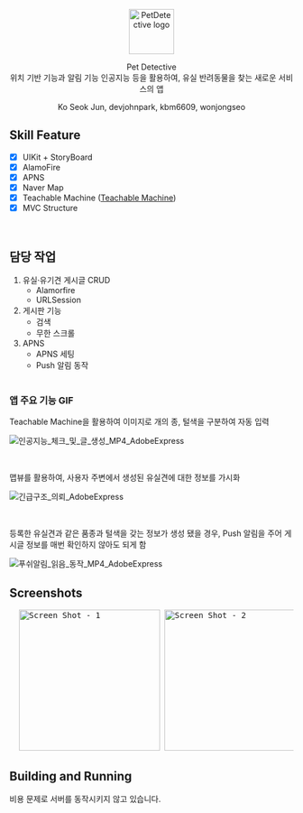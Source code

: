 <p align="center">
  <img src="https://user-images.githubusercontent.com/64264896/202858429-44405b3b-411e-4187-9253-1c71abf4a59a.png" alt="PetDetective logo" height="80">
</p>

<p align="center">
  Pet Detective<br/>
  위치 기반 기능과 알림 기능 인공지능 등을 활용하여, 유실 반려동물을 찾는 새로운 서비스의 앱
</p>

<p align="center">
  Ko Seok Jun, devjohnpark, kbm6609, wonjongseo
</p>

## Skill Feature
- [X] UIKit + StoryBoard
- [x] AlamoFire 
- [x] APNS
- [x] Naver Map
- [x] Teachable Machine ([Teachable Machine](https://teachablemachine.withgoogle.com/))
- [X] MVC Structure

<br/>

## 담당 작업
1. 유실·유기견 게시글 CRUD
   - Alamorfire
   - URLSession
2. 게시판 기능
   - 검색
   - 무한 스크롤
3. APNS
   - APNS 세팅
   - Push 알림 동작
<br/><br/>

### 앱 주요 기능 GIF

Teachable Machine을 활용하여 이미지로 개의 종, 털색을 구분하여 자동 입력

![인공지능_체크_및_글_생성_MP4_AdobeExpress](https://user-images.githubusercontent.com/109328441/183868749-92646438-6914-4386-afd7-d63b85670184.gif)

<br/>

맵뷰를 활용하여, 사용자 주변에서 생성된 유실견에 대한 정보를 가시화

![긴급구조_의뢰_AdobeExpress](https://user-images.githubusercontent.com/109328441/183868752-3eda1d27-90ae-40bd-89b2-9fceec5d5775.gif)

<br/>

등록한 유실견과 같은 품종과 털색을 갖는 정보가 생성 됐을 경우, Push 알림을 주어 게시글 정보를 매번 확인하지 않아도 되게 함

![푸쉬알림_읽음_동작_MP4_AdobeExpress](https://user-images.githubusercontent.com/109328441/183868730-8ab1fccc-6fa9-4389-9c29-a5ecc22ed64b.gif)

## Screenshots
<pre>
  <img alt="Screen Shot - 1" src="https://user-images.githubusercontent.com/64264896/202877842-6ec2a635-203e-4cc9-a9bb-06a0c3ef9277.png" width="250">&nbsp;<img alt="Screen Shot - 2" src="https://user-images.githubusercontent.com/64264896/202877846-40623475-8162-4f52-9354-05535b9e9162.png" width="250">&nbsp;<img alt="Screen Shot - 3" src="https://user-images.githubusercontent.com/64264896/202877849-b9fe3581-c045-45ef-8b4d-2f537511c400.png" width="250">&nbsp;<img alt="Screen Shot - 4" src="https://user-images.githubusercontent.com/64264896/202877852-4b606745-d12f-4cb7-b16f-541bcb67730c.png" width="250">&nbsp;<img alt="Screen Shot - 5" src="https://user-images.githubusercontent.com/64264896/202877857-b60a9055-203b-4529-aa23-7233030fbf18.png" width="250">&nbsp;<img alt="Screen Shot - 6" src="https://user-images.githubusercontent.com/64264896/202877858-22d38f4c-1be7-4af4-99c0-5fec2235687e.png" width="250">&nbsp;<img alt="Screen Shot - 7" src="https://user-images.githubusercontent.com/64264896/202877861-a38ffd58-7b71-47df-ab69-11cb4e41de84.png" width="250">&nbsp;<img alt="Screen Shot - 8" src="https://user-images.githubusercontent.com/64264896/202877863-883a640b-47de-4677-9e89-58f7faa60428.png" width="250">&nbsp;<img alt="Screen Shot - 9" src="https://user-images.githubusercontent.com/64264896/202877867-516cdc13-52e5-4075-a047-8d45c2e62129.png" width="250">&nbsp;<img alt="Screen Shot - 10" src="https://user-images.githubusercontent.com/64264896/202877870-678f091d-b69c-4af9-af1a-92974516d46c.png" width="250">&nbsp;<img alt="Screen Shot - 11" src="https://user-images.githubusercontent.com/64264896/202877872-a744cb88-7e22-4388-aa55-6f5588cd6678.png" width="250">&nbsp;<img alt="Screen Shot - 12" src="https://user-images.githubusercontent.com/64264896/202877875-4e9f5ba8-a393-43a9-a83d-a9519f33f7f7.png" width="250">&nbsp;
</pre>

## Building and Running
비용 문제로 서버를 동작시키지 않고 있습니다.
<br/><br/>
